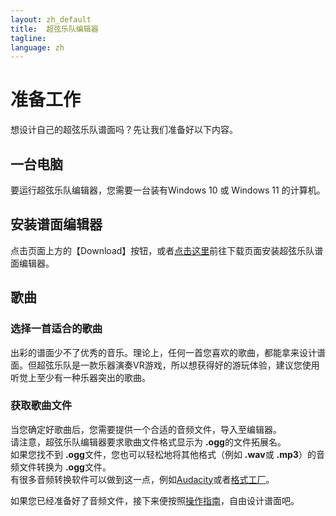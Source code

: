 ```yaml
---
layout: zh_default
title:  超弦乐队编辑器
tagline: 
language: zh
---
```

# 准备工作
想设计自己的超弦乐队谱面吗？先让我们准备好以下内容。   

## **一台电脑**  
要运行超弦乐队编辑器，您需要一台装有Windows 10 或 Windows 11 的计算机。  

## **安装谱面编辑器**
点击页面上方的【Download】按钮，或者[点击这里](https://github.com/Smartmelon/BandSpaceEditor/releases/tag/V1.0)前往下载页面安装超弦乐队谱面编辑器。  

## **歌曲**
### 选择一首适合的歌曲
出彩的谱面少不了优秀的音乐。理论上，任何一首您喜欢的歌曲，都能拿来设计谱面。但超弦乐队是一款乐器演奏VR游戏，所以想获得好的游玩体验，建议您使用听觉上至少有一种乐器突出的歌曲。  

### 获取歌曲文件
当您确定好歌曲后，您需要提供一个合适的音频文件，导入至编辑器。  
请注意，超弦乐队编辑器要求歌曲文件格式显示为 **.ogg**的文件拓展名。  
如果您找不到 **.ogg**文件，您也可以轻松地将其他格式（例如 **.wav**或 **.mp3**）的音频文件转换为 **.ogg**文件。  
有很多音频转换软件可以做到这一点，例如[Audacity](https://www.audacityteam.org/)或者[格式工厂](http://www.pcgeshi.com/index.html)。  
  
如果您已经准备好了音频文件，接下来便按照[操作指南](mapping-instruction)，自由设计谱面吧。
